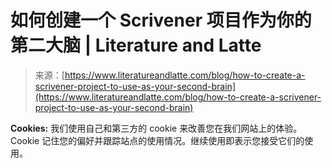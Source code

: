 <!--yml

category: 未分类

date: 2024-05-29 13:21:28

-->

# 如何创建一个 Scrivener 项目作为你的第二大脑 | Literature and Latte

> 来源：[https://www.literatureandlatte.com/blog/how-to-create-a-scrivener-project-to-use-as-your-second-brain](https://www.literatureandlatte.com/blog/how-to-create-a-scrivener-project-to-use-as-your-second-brain)

**Cookies:** 我们使用自己和第三方的 cookie 来改善您在我们网站上的体验。Cookie 记住您的偏好并跟踪站点的使用情况。继续使用即表示您接受它们的使用。
